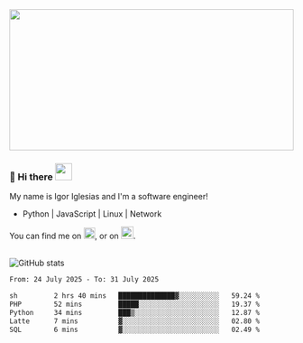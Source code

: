 <img src="https://c.tenor.com/KjVxfRrrncUAAAAd/matrix.gif" width="100%" height="250px">

### 🔭 Hi there <img src="https://raw.githubusercontent.com/MartinHeinz/MartinHeinz/master/wave.gif" width="30px">


My name is Igor Iglesias and I'm a software engineer!
<br>

<ul>
  <li>Python | JavaScript | Linux | Network </li>
</ul>
You can find me on <a href="https://twitter.com/IgorIglesias5"><img src="https://i.imgur.com/JLLlB5S.png" width="20px"></a>, or on <a href="https://www.linkedin.com/in/igor-iglesias-62478428/"><img src="https://i.imgur.com/PXyIkWx.png" width="22px"></a>.

<br>
<br>

![GitHub stats](https://github-readme-stats.vercel.app/api?username=igoiglesias&show_icons=true&count_private=true&theme=chartreuse-dark&hide_title=true)

<!--START_SECTION:waka-->

```txt
From: 24 July 2025 - To: 31 July 2025

sh         2 hrs 40 mins   ██████████████▓░░░░░░░░░░   59.24 %
PHP        52 mins         █████░░░░░░░░░░░░░░░░░░░░   19.37 %
Python     34 mins         ███▒░░░░░░░░░░░░░░░░░░░░░   12.87 %
Latte      7 mins          ▓░░░░░░░░░░░░░░░░░░░░░░░░   02.80 %
SQL        6 mins          ▓░░░░░░░░░░░░░░░░░░░░░░░░   02.49 %
```

<!--END_SECTION:waka-->
